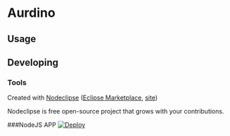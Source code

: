 

# Aurdino



## Usage



## Developing



### Tools

Created with [Nodeclipse](https://github.com/Nodeclipse/nodeclipse-1)
 ([Eclipse Marketplace](http://marketplace.eclipse.org/content/nodeclipse), [site](http://www.nodeclipse.org))   

Nodeclipse is free open-source project that grows with your contributions.

###NodeJS APP
[![Deploy](https://www.herokucdn.com/deploy/button.svg)](https://heroku.com/deploy)

